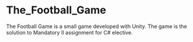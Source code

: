 # The_Football_Game
The Football Game is a small game developed with Unity.
The game is the solution to Mandatory II assignment for C# elective.
